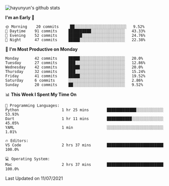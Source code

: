 
![hayunyun's github stats](https://github-readme-stats.vercel.app/api?username=hayunyun&show_icons=true)


<!--START_SECTION:waka-->
**I'm an Early 🐤** 

```text
🌞 Morning    20 commits     ██░░░░░░░░░░░░░░░░░░░░░░░   9.52% 
🌆 Daytime    91 commits     ██████████░░░░░░░░░░░░░░░   43.33% 
🌃 Evening    52 commits     ██████░░░░░░░░░░░░░░░░░░░   24.76% 
🌙 Night      47 commits     █████░░░░░░░░░░░░░░░░░░░░   22.38%

```
📅 **I'm Most Productive on Monday** 

```text
Monday       42 commits     █████░░░░░░░░░░░░░░░░░░░░   20.0% 
Tuesday      27 commits     ███░░░░░░░░░░░░░░░░░░░░░░   12.86% 
Wednesday    42 commits     █████░░░░░░░░░░░░░░░░░░░░   20.0% 
Thursday     32 commits     ███░░░░░░░░░░░░░░░░░░░░░░   15.24% 
Friday       41 commits     █████░░░░░░░░░░░░░░░░░░░░   19.52% 
Saturday     6 commits      ░░░░░░░░░░░░░░░░░░░░░░░░░   2.86% 
Sunday       20 commits     ██░░░░░░░░░░░░░░░░░░░░░░░   9.52%

```


📊 **This Week I Spent My Time On** 

```text
💬 Programming Languages: 
Python                   1 hr 25 mins        █████████████░░░░░░░░░░░░   53.93% 
Dart                     1 hr 11 mins        ███████████░░░░░░░░░░░░░░   45.05% 
YAML                     1 min               ░░░░░░░░░░░░░░░░░░░░░░░░░   1.01%

🔥 Editors: 
VS Code                  2 hrs 37 mins       █████████████████████████   100.0%

💻 Operating System: 
Mac                      2 hrs 37 mins       █████████████████████████   100.0%

```


 Last Updated on 11/07/2021
<!--END_SECTION:waka-->

<!--
**hayunyun/hayunyun** is a ✨ _special_ ✨ repository because its `README.md` (this file) appears on your GitHub profile.

Here are some ideas to get you started:

- 🔭 I’m currently working on ...
- 🌱 I’m currently learning ...
- 👯 I’m looking to collaborate on ...
- 🤔 I’m looking for help with ...
- 💬 Ask me about ...
- 📫 How to reach me: ...
- 😄 Pronouns: ...
- ⚡ Fun fact: ...
-->
